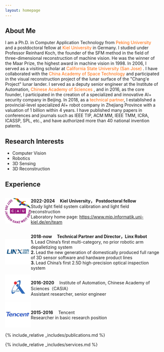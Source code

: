 ```yaml
---
layout: homepage
---
```


## About Me

I am a Ph.D. in Computer Application Technology from <span style="color: #FF6600;">Peking University </span> and a postdoctoral fellow at <span style="color: #FF6600;">Kiel University</span> in Germany. I studied under Professor Reinhard Koch, the founder of the SFM method in the field of three-dimensional reconstruction of machine vision. He was the winner of the Maar Prize, the highest award in machine vision in 1998. In 2006, I served as a visiting scholar at <span style="color: #FF6600;">California State University (San Jose)</span> . I have collaborated with the  <span style="color: #FF6600;">China Academy of Space Technology </span> and participated in the visual reconstruction project of the lunar surface of the "Chang'e Project" lunar lander. I served as a deputy senior engineer at the Institute of Automation, <span style="color: #FF6600;">Chinese Academy of Sciences</span> , and in 2016, as the core founder, I participated in the creation of a specialized and innovative AI+ security company in Beijing. In 2018, as a <span style="color: #FF6600;"> technical partner</span>, I established a provincial-level specialized AI+ robot company in Zhejiang Province with a valuation of 1 billion within 4 years.
I have published many papers in conferences and journals such as IEEE TIP, ACM MM, IEEE TMM, ICRA, ICASSP, SPL, etc., and have authorized more than 40 national invention patents.

## Research Interests

- Computer Vision
- Robotics
- 3D Sensing
- 3D Reconstruction

## Experience

<div style="display: flex; align-items: center;">
  <div style="flex: 1;">
    <img src="/assets/img/1.png" alt="University Logo" width="100">
  </div>
  <div style="flex: 5;">
    <p>
      <strong>2022-2024&nbsp;&nbsp;&nbsp;&nbsp; Kiel University， Postdoctoral fellow </strong> <br>
      Study light field system calibration and light field reconstruction <br>
      Laboratory home page: <a href="https://www.mip.informatik.uni-kiel.de/en/team">https://www.mip.informatik.uni-kiel.de/en/team</a>
    </p>
  </div>
</div>

<div style="display: flex; align-items: center;">
  <div style="flex: 1;">
    <img src="assets/img/2.png" alt="Company Logo" width="100">
  </div>
  <div style="flex: 5;">
    <p>
      <strong>2018-now&nbsp;&nbsp;&nbsp;&nbsp;&nbsp;Technical Partner and Director，Linx Robot</strong> <br>
      <strong>1. </strong>Lead China’s first multi-category, no prior robotic arm depalletizing system<br>
      <strong>2. </strong>Lead the new generation of domestically produced full range of 3D sensor software and hardware product lines<br>
      <strong>3. </strong>Lead China’s first 2.5D high-precision optical inspection system
    </p>
  </div>
</div>

<div style="display: flex; align-items: center;">
  <div style="flex: 1;">
    <img src="assets/img/3.png" alt="Institute Logo" width="100">
  </div>
  <div style="flex: 5;">
    <p>
      <strong>2016-2020&nbsp;&nbsp;&nbsp;&nbsp;</strong> Institute of Automation, Chinese Academy of Sciences（CASIA）<br>
      Assistant researcher, senior engineer
    </p>
  </div>
</div>

<div style="display: flex; align-items: center;">
  <div style="flex: 1;">
    <img src="assets/img/4.png" alt="Tencent Logo" width="100">
  </div>
  <div style="flex: 5;">
    <p>
      <strong>2015-2016&nbsp;&nbsp;&nbsp;&nbsp;</strong> Tencent<br>
      Researcher in basic research position
    </p>
  </div>
</div>

  
{% include_relative _includes/publications.md %}

{% include_relative _includes/services.md %}
